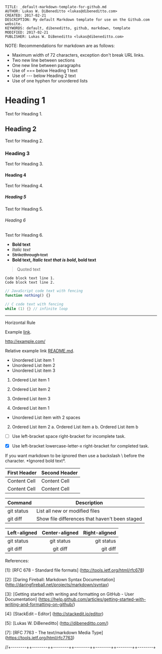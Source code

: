 ```
TITLE: _default-markdown-template-for-github.md
AUTHOR: Lukas W. DiBeneditto <lukas@dibeneditto.com>
CREATED: 2017-02-21
DESCRIPTION: My default Markdown template for use on the Github.com 
website.
KEYWORDS: default, dibeneditto, github, markdown, template
MODIFIED: 2017-02-21
PUBLISHER: Lukas W. DiBeneditto <lukas@dibeneditto.com>
```


NOTE: Recommendations for markdown are as follows:

- Maximum width of 72 characters, exception don't break URL links.
- Two new line between sections
- One new line between paragraphs
- Use of === below Heading 1 text
- Use of --- below Heading 2 text 
- Use of one hyphen for unordered lists 


Heading 1
=========

Text for Heading 1.


Heading 2
---------

Text for Heading 2.


### Heading 3

Text for Heading 3.


#### Heading 4

Text for Heading 4.


##### Heading 5

Text for Heading 5.


###### Heading 6

Text for Heading 6.



- **Bold text**
- _Italic text_
- ~~Strikethrough text~~
- **Bold text, _Italic text that is bold_, bold text**


> Quoted text


```
Code block text line 1.
Code block text line 2.
```


```js
// JavaScript code text with fencing
function nothing() {}
```

```c
// C code text with fencing
while (1) {} // infinite loop
```

***
Horizontal Rule


Example [link](http://example.com/).

http://example.com/

Relative example link [README.md](README.md).


- Unordered List item 1
- Unordered List item 2
- Unordered List item 3


1. Ordered List item 1
2. Ordered List item 2
3. Ordered List item 3


1. Ordered List item 1
  - Unordered List item with 2 spaces
2. Ordered List item 2
  a. Ordered List item a
  b. Ordered List item b


- [ ] Use left-bracket space right-bracket for incomplete task.
- [x] Use left-bracket lowercase-letter-x right-bracket for completed 
task.


If you want markdown to be ignored then use a backslash \ before
the character. \*Ignored bold text\*.


| First Header  | Second Header |
| ------------- | ------------- |
| Content Cell  | Content Cell  |
| Content Cell  | Content Cell  |


| Command | Description |
| --- | --- |
| git status | List all new or modified files |
| git diff | Show file differences that haven't been staged |


| Left-aligned | Center-aligned | Right-aligned |
| :---         |     :---:      |          ---: |
| git status   | git status     | git status    |
| git diff     | git diff       | git diff      |



References:

[1]: [RFC 678 - Standard file formats]
(http://tools.ietf.org/html/rfc678)
  
[2]: [Daring Fireball: Markdown Syntax Documentation]
(http://daringfireball.net/projects/markdown/syntax)
  
[3]: [Getting started with writing and formatting on GitHub - User 
Documentation]
(https://help.github.com/articles/getting-started-with-writing-and-formatting-on-github/)
  
[4]: [StackEdit – Editor]
(http://stackedit.io/editor)

[5]: [Lukas W. DiBeneditto]
(http://dibeneditto.com/)
  
[6]: [citeurl.com]
(http://citeurl.com/schemas/text/)
  
[7]: [RFC 7763 - The text/markdown Media Type]
(https://tools.ietf.org/html/rfc7763)


//+--------++--------++--------++--------++--------++--------++--------+

